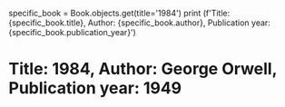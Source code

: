 specific_book = Book.objects.get(title='1984')
print (f'Title: {specific_book.title}, Author: {specific_book.author}, Publication year: {specific_book.publication_year}')
# Title: 1984, Author: George Orwell, Publication year: 1949